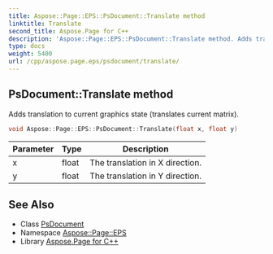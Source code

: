 ```yaml
---
title: Aspose::Page::EPS::PsDocument::Translate method
linktitle: Translate
second_title: Aspose.Page for C++
description: 'Aspose::Page::EPS::PsDocument::Translate method. Adds translation to current graphics state (translates current matrix) in C++.'
type: docs
weight: 5400
url: /cpp/aspose.page.eps/psdocument/translate/
---
```

## PsDocument::Translate method


Adds translation to current graphics state (translates current matrix).

```cpp
void Aspose::Page::EPS::PsDocument::Translate(float x, float y)
```


| Parameter | Type | Description |
| --- | --- | --- |
| x | float | The translation in X direction. |
| y | float | The translation in Y direction. |

## See Also

* Class [PsDocument](../)
* Namespace [Aspose::Page::EPS](../../)
* Library [Aspose.Page for C++](../../../)
